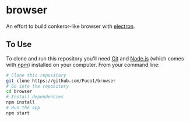 # browser

An effort to build conkeror-like browser with [electron](https://electron.atom.io).

## To Use

To clone and run this repository you'll need [Git](https://git-scm.com) and [Node.js](https://nodejs.org/en/download/) (which comes with [npm](http://npmjs.com)) installed on your computer. From your command line:

```bash
# Clone this repository
git clone https://github.com/Fuco1/browser
# Go into the repository
cd browser
# Install dependencies
npm install
# Run the app
npm start
```
